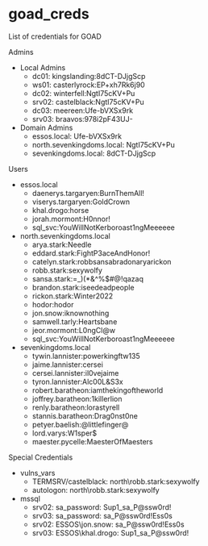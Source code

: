 # goad_creds
List of credentials for GOAD

Admins

- Local Admins
	- dc01: kingslanding:8dCT-DJjgScp
	- ws01: casterlyrock:EP+xh7Rk6j90
	- dc02: winterfell:NgtI75cKV+Pu
	- srv02: castelblack:NgtI75cKV+Pu
	- dc03: meereen:Ufe-bVXSx9rk
	- srv03: braavos:978i2pF43UJ-
- Domain Admins
	- essos.local: Ufe-bVXSx9rk
	- north.sevenkingdoms.local: NgtI75cKV+Pu
	- sevenkingdoms.local: 8dCT-DJjgScp

Users

- essos.local
	- daenerys.targaryen:BurnThemAll!
	- viserys.targaryen:GoldCrown
	- khal.drogo:horse
	- jorah.mormont:H0nnor!
	- sql_svc:YouWillNotKerboroast1ngMeeeeee
- north.sevenkingdoms.local
	- arya.stark:Needle
	- eddard.stark:FightP3aceAndHonor!
	- catelyn.stark:robbsansabradonaryarickon
	- robb.stark:sexywolfy
	- sansa.stark:=_)(*&^%$#@!qazaq
	- brandon.stark:iseedeadpeople
	- rickon.stark:Winter2022
	- hodor:hodor
	- jon.snow:iknownothing
	- samwell.tarly:Heartsbane
	- jeor.mormont:L0ngCl@w
	- sql_svc:YouWillNotKerboroast1ngMeeeeee
- sevenkingdoms.local
	- tywin.lannister:powerkingftw135
	- jaime.lannister:cersei
	- cersei.lannister:il0vejaime
	- tyron.lannister:Alc00L&S3x
	- robert.baratheon:iamthekingoftheworld
	- joffrey.baratheon:1killerlion
	- renly.baratheon:lorastyrell
	- stannis.baratheon:Drag0nst0ne
	- petyer.baelish:@littlefinger@
	- lord.varys:W1sper$
	- maester.pycelle:MaesterOfMaesters

Special Credentials

- vulns_vars
	- TERMSRV/castelblack: north\robb.stark:sexywolfy
	- autologon: north\robb.stark:sexywolfy
- mssql
	- srv02: sa_password: Sup1_sa_P@ssw0rd!
	- srv03: sa_password: sa_P@ssw0rd!Ess0s
	- srv02: ESSOS\jon.snow: sa_P@ssw0rd!Ess0s
	- srv03: ESSOS\khal.drogo: Sup1_sa_P@ssw0rd!
